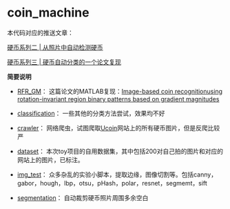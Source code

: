 # coin_machine

本代码对应的推送文章：  
  
[硬币系列二 | 从照片中自动检测硬币](https://mp.weixin.qq.com/s?__biz=MzUzNzI4OTAzMQ==&mid=2247484922&idx=1&sn=44c70b760c03d457569721ff2bcd44b3&chksm=fae80dd2cd9f84c42677274e21b8b4a867536bcc3f03196533ca47b38f27cc71538227e08420&token=1953735492&lang=zh_CN#rd)

[硬币系列三 | 硬币自动分类的一个论文复现](https://mp.weixin.qq.com/s?__biz=MzUzNzI4OTAzMQ==&mid=2247484951&idx=1&sn=166db63fc357fe03b9c33c5661ddbb67&chksm=fae80e3fcd9f8729b07f9919d3492f618eb570ec7eea5d8c4798b7c8c9ccf8c7e80205e3e121&token=1953735492&lang=zh_CN#rd)


**简要说明**  
  
* [RFR_GM](https://github.com/divertingPan/coin_machine/tree/master/RFR_GM)：
这篇论文的MATLAB复现：[Image-based coin recognitionusing rotation-invariant region binary patterns based on gradient magnitudes](https://www.sciencedirect.com/science/article/pii/S1047320315001546)

* [classification](https://github.com/divertingPan/coin_machine/tree/master/classification)：
一些其他的分类方法尝试，效果均不好

* [crawler](https://github.com/divertingPan/coin_machine/tree/master/crawler)：
网络爬虫，试图爬取[Ucoin](https://zh-cn.ucoin.net/catalog)网站上的所有硬币图片，但是反爬比较严

* [dataset](https://github.com/divertingPan/coin_machine/tree/master/dataset)：
本次toy项目的自用数据集，其中包括200对自己拍的图片和对应的网站上的图片，已标注。

* [img_test](https://github.com/divertingPan/coin_machine/tree/master/img_test)：
众多杂乱的实验小脚本，提取边缘，图像切割等。包括canny，gabor，hough，lbp，otsu，pHash，polar，resnet，segmemt，sift

* [segmentation](https://github.com/divertingPan/coin_machine/tree/master/segmentation)：
自动裁剪硬币照片周围多余空白
